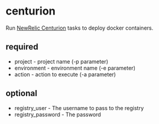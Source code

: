 
# centurion

Run [NewRelic Centurion](https://github.com/newrelic/centurion) tasks to deploy docker containers.


## required

- project - project name (-p parameter)
- environment - environment name (-e parameter)
- action - action to execute (-a parameter)


## optional

- registry_user - The username to pass to the registry
- registry_password - The password

